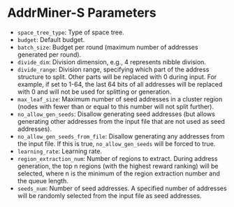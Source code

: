 # AddrMiner-S Parameters

- `space_tree_type`: Type of space tree.
- `budget`: Default budget.
- `batch_size`: Budget per round (maximum number of addresses generated per round).
- `divide_dim`: Division dimension, e.g., 4 represents nibble division.
- `divide_range`: Division range, specifying which part of the address structure to split. Other parts will be replaced with 0 during input. For example, if set to 1-64, the last 64 bits of all addresses will be replaced with 0 and will not be used for splitting or generation.
- `max_leaf_size`: Maximum number of seed addresses in a cluster region (nodes with fewer than or equal to this number will not split further).
- `no_allow_gen_seeds`: Disallow generating seed addresses (but allows generating other addresses from the input file that are not used as seed addresses).
- `no_allow_gen_seeds_from_file`: Disallow generating any addresses from the input file. If this is true, `no_allow_gen_seeds` will be forced to true.
- `learning_rate`: Learning rate.
- `region_extraction_num`: Number of regions to extract. During address generation, the top n regions (with the highest reward ranking) will be selected, where n is the minimum of the region extraction number and the queue length.
- `seeds_num`: Number of seed addresses. A specified number of addresses will be randomly selected from the input file as seed addresses.
